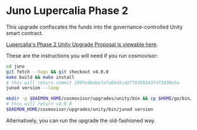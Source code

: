 # Juno Lupercalia Phase 2

This upgrade confiscates the funds into the governance-controlled Unity smart contract.

[Lupercalia's Phase 2 Unity Upgrade Proposal is viewable here](https://www.mintscan.io/juno/proposals/20).

These are the instructions you will need if you run cosmovisor:

```bash
cd juno
git fetch --tags && git checkout v4.0.0
make build && make install
# this will return commit 299fe4bdee7a7a8b45cd2776359243fdf3630e5a
junod version --long

mkdir -p $DAEMON_HOME/cosmovisor/upgrades/unity/bin && cp $HOME/go/bin/junod $DAEMON_HOME/cosmovisor/upgrades/unity/bin
# this will return v4.0.0
$DAEMON_HOME/cosmovisor/upgrades/unity/bin/junod version
```

Alternatively, you can run the upgrade the old-fashioned way.
